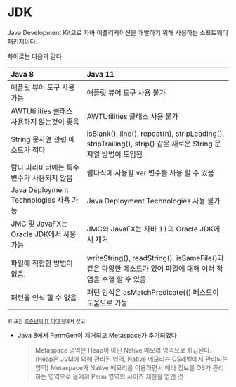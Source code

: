 # JDK

Java Development Kit으로 자바 어플리케이션을 개발하기 위해 사용하는 소프트웨어 패키지이다.

차이로는 다음과 같다

| Java 8                                      | Java 11                                                                                                        |
| :------------------------------------------ | :------------------------------------------------------------------------------------------------------------- |
| 애플릿 뷰어 도구 사용 가능                  | 애플릿 뷰어 도구 사용 불가                                                                                     |
| AWTUtilities 클래스 사용하지 않는것이 좋음  | AWTUtilities 클래스 사용 불가                                                                                  |
| String 문자열 관련 메소드가 적다            | isBlank(), line(), repeat(n), stripLeading(), stripTrailing(), strip() 같은 새로운 String 문자열 방법이 도입됨 |
| 람다 파라미터에는 특수 변수가 사용되지 않음 | 람다식에 사용할 var 변수를 사용 할 수 있음                                                                     |
| Java Deployment Technologies 사용 가능      | Java Deployment Technologies 사용 불가                                                                         |
| JMC 및 JavaFX는 Oracle JDK에서 사용 가능    | JMC와 JavaFX는 자바 11의 Oracle JDK에서 제거                                                                   |
| 파일에 적합한 방법이 없음.                  | writeString(), readString(), isSameFile()과 같은 다양한 메소드가 있어 파일에 대해 여러 작업을 수행 할 수 있음. |
| 패턴을 인식 할 수 없음                      | 패턴 인식은 asMatchPredicate(() 메스드이 도움으로 가능                                                         |

<sub>위 표는 [로춘남의 IT 이야기](https://itkjspo56.tistory.com/201)에서 참고</sub>

- Java 8에서 PermGen이 제거되고 Metaspace가 추가되었다
  > Metaspace 영역은 Heap이 아닌 Native 메모리 영역으로 취급된다. (Heap은 JVM에 의해 관리된 영역, Native 메모리는 OS레벨에서 관리되는 영역)
  > Metaspace가 Native 메모리를 이용하면서 메타 정보를 OS가 관리하는 영역으로 옮겨져 Perm 영역의 사이즈 제한을 없앤 것
